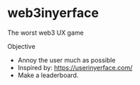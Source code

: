 # web3inyerface
The worst web3 UX game

Objective
- Annoy the user much as possible
- Inspired by: https://userinyerface.com/
- Make a leaderboard. 
